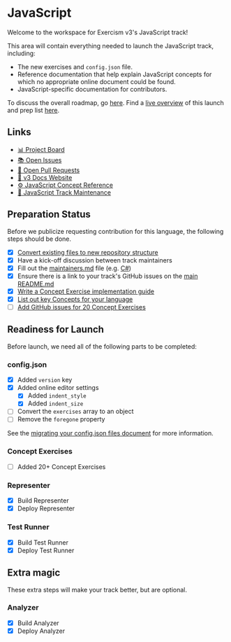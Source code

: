 # JavaScript

Welcome to the workspace for Exercism v3's JavaScript track!

This area will contain everything needed to launch the JavaScript track, including:

- The new exercises and `config.json` file.
- Reference documentation that help explain JavaScript concepts for which no appropriate online document could be found.
- JavaScript-specific documentation for contributors.

To discuss the overall roadmap, go [here](https://github.com/exercism/v3/issues/1). Find a [live overview](https://tracks.exercism.io/javascript/v3/launch) of this launch and prep list [here](https://tracks.exercism.io/javascript/v3/launch).

## Links

- [:bar_chart: Project Board](https://github.com/exercism/v3/projects/14?fullscreen=true)
- [:books: Open Issues](https://github.com/exercism/v3/issues?q=is%3Aissue+is%3Aopen+label%3Atrack%2Fjavascript)
- [:gift: Open Pull Requests](https://github.com/exercism/v3/pulls?q=is%3Apr+is%3Aopen+label%3Atrack%2Fjavascript)
- [:house_with_garden: v3 Docs Website](https://exercism.github.io/v3/#/)
- [:gear: JavaScript Concept Reference](https://exercism.github.io/v3/#/languages/javascript/reference/README)
- [:wrench: JavaScript Track Maintenance](https://tracks.exercism.io/javascript)

## Preparation Status

Before we publicize requesting contribution for this language, the following steps should be done.

- [x] [Convert existing files to new repository structure](../../docs/maintainers/repository-structure.md)
- [x] Have a kick-off discussion between track maintainers
- [x] Fill out the [maintainers.md](./maintainers.md) file (e.g. [C#](../csharp/maintainers.md))
- [x] Ensure there is a link to your track's GitHub issues on the [main README.md](../../README.md)
- [x] [Write a Concept Exercise implementation guide](../../docs/maintainers/writing-a-concept-exercise-github-issue.md)
- [x] [List out key Concepts for your language](../../docs/maintainers/determining-concepts.md)
- [ ] [Add GitHub issues for 20 Concept Exercises](../../docs/maintainers/writing-a-concept-exercise-github-issue.md)

## Readiness for Launch

Before launch, we need all of the following parts to be completed:

### config.json

- [x] Added `version` key
- [x] Added online editor settings
  - [x] Added `indent_style`
  - [x] Added `indent_size`
- [ ] Convert the `exercises` array to an object
- [ ] Remove the `foregone` property

See the [migrating your config.json files document](../../docs/maintainers/migrating-your-config-json-files.md) for more information.

### Concept Exercises

- [ ] Added 20+ Concept Exercises

### Representer

- [x] Build Representer
- [x] Deploy Representer

### Test Runner

- [x] Build Test Runner
- [x] Deploy Test Runner

## Extra magic

These extra steps will make your track better, but are optional.

### Analyzer

- [x] Build Analyzer
- [x] Deploy Analyzer
